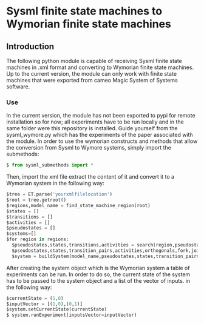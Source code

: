 # Sysml finite state machines to Wymorian finite state machines
## Introduction
The following python module is capable of receiving Sysml finite state machines in .xml format and converting to Wymorian finite state machines. 
Up to the current version, the module can only work with finite state machines that were exported from cameo Magic System of Systems software.

### Use
In the current version, the module has not been exported to pypi for remote installation so for now; all experiments have to be run locally 
and in the same folder were this repository is installed. Guide yourself from the sysml_wymore.py which has the experiments of the paper associated with the module.
In order to use the wymorian constructs and methods that allow the conversion from Sysml to Wymore systems, simply import the submethods:
```python
$ from sysml_submethods import *
```
Then, import the xml file extract the content of it and convert it to a Wymorian system in the following way:
```python
$tree = ET.parse('yourxmlfilelocation')
$root = tree.getroot()
$regions,model_name = find_state_machine_region(root)
$states = []
$transitions = []
$activities = []
$pseudostates = []
$systems=[]
$for region in regions:
  $pseudostates,states,transitions,activities = search(region,pseudostates,states,transitions,activities)
  $pseudostates,states,transition_pairs,activities,orthogonals,fork,join,deepHistory = buildStatesTransitionsActivities(pseudostates,states,transitions,activities)
  $system = buildSystem(model_name,pseudostates,states,transition_pairs,activities,orthogonals,fork,join,deepHistory)
```
After creating the system object which is the Wymorian system a table of experiments can be run. In order to do so, the current state of the system has to be passed to the system object and a list of the vector of inputs.
in the following way:
```python
$currentState = (1,0)
$inputVector = [(1,0),(0,1)]
$system.setCurrentState(currentState)
$ system.runExperiment(inputsVector=inputVector)
```           

